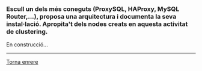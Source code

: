 ### Escull un dels més coneguts (ProxySQL, HAProxy, MySQL Router,...), proposa una arquitectura i documenta la seva instal·lació. Apropita't dels nodes creats en aquesta activitat de clustering.
  
En construcció...
  
***
[Torna enrere](https://github.com/Josep88/MP10UF2-A5)
